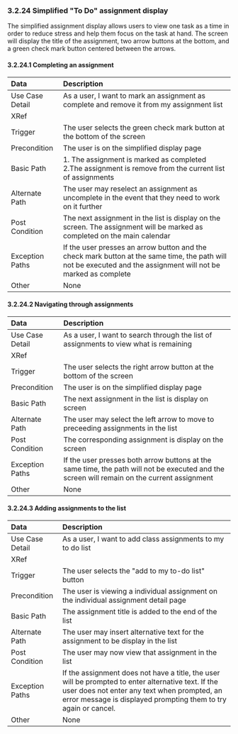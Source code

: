 ### 3.2.24 Simplified "To Do" assignment display

The simplified assignment display allows users to view one task as a time in order to reduce stress and help them focus on the task at hand. The screen will display the title of the assignment, two arrow buttons at the bottom, and a green check mark button centered between the arrows. 

#### 3.2.24.1 Completing an assignment

| Data          | Description |
|:--------------| :--------------|
|Use Case Detail| As a user, I want to mark an assignment as complete and remove it from my assignment list |
|XRef           | |
|Trigger        | The user selects the green check mark button at the bottom of the screen|
|Precondition   | The user is on the simplified display page |
|Basic Path     | 1. The assignment is marked as completed<br/> 2.The assignment is remove from the current list of assignments|
|Alternate Path | The user may reselect an assignment as uncomplete in the event that they need to work on it further |
|Post Condition | The next assignment in the list is display on the screen. The assignment will be marked as completed on the main calendar |
|Exception Paths| If the user presses an arrow button and the check mark button at the same time, the path will not be executed and the assignment will not be marked as complete|
|Other          | None|

#### 3.2.24.2 Navigating through assignments

| Data          | Description |
|:--------------| :--------------|
|Use Case Detail| As a user, I want to search through the list of assignments to view what is remaining|
|XRef           | |
|Trigger        | The user selects the right arrow button at the bottom of the screen|
|Precondition   | The user is on the simplified display page |
|Basic Path     | The next assignment in the list is display on screen|
|Alternate Path | The user may select the left arrow to move to preceeding assignments in the list |
|Post Condition | The corresponding assignment is display on the screen |
|Exception Paths| If the user presses both arrow buttons at the same time, the path will not be executed and the screen will remain on the current assignment|
|Other          | None|

#### 3.2.24.3 Adding assignments to the list

| Data          | Description |
|:--------------| :--------------|
|Use Case Detail| As a user, I want to add class assignments to my to do list|
|XRef           | |
|Trigger        | The user selects the "add to my to-do list" button|
|Precondition   | The user is viewing a individual assignment on the individual assignment detail page |
|Basic Path     | The assignment title is added to the end of the list|
|Alternate Path | The user may insert alternative text for the assignment to be display in the list |
|Post Condition | The user may now view that assignment in the list |
|Exception Paths| If the assignment does not have a title, the user will be prompted to enter alternative text. If the user does not enter any text when prompted, an error message is displayed prompting them to try again or cancel.|
|Other          | None|

